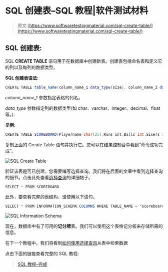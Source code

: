 # SQL 创建表–SQL 教程|软件测试材料

> 原文:[https://www.softwaretestingmaterial.com/sql-create-table/](https://www.softwaretestingmaterial.com/sql-create-table/)

## **SQL 创建表:**

SQL **CREATE TABLE** 语句用于在数据库中创建新表。创建表包括命名表和定义它的列以及每列的数据类型。

**SQL 创建表语法:**

```java
CREATE TABLE table_name(column_name_1 data_type(size), column_name_2 data_type(size),.. , column_name_n data_type(size));
```

*column_name_1* 参数指定表格的列名。

*data_type* 参数指定列的数据类型(如 char、varchar、integer、decimal、float 等。).

**举例:**

```java
CREATE TABLE SCOREBOARD(Playername char(25),Runs int,Balls int,Sixers int,Fours int);
```

复制上面的 Create Table 语句并执行它。您可以在结果控制台中看到“命令成功完成”。

![SQL Create Table](img/d5b612a9d96a2325cab44384684a150a.png "SQL Create Table")

验证该表是否已创建。您需要编写选择查询。我们将在后面的文章中看到选择查询的细节。点击此处查看[选择查询](https://www.softwaretestingmaterial.com/sql-select-query/)的详细帖子。

```java
SELECT * FROM SCOREBOARD
```

此外，要查看完整的表结构，请使用以下语句。

```java
SELECT * FROM INFORMATION_SCHEMA.COLUMNS WHERE TABLE_NAME = 'scoreboard';
```

![SQL Information Schema](img/2c5a093f509c5bcc97510b5146c58a72.png "SQL Information Schema")

现在，数据库中有了可用的**记分牌**表。我们可以使用这个表格记分板来存储所需的信息。

在下一个教程中，我们将看到[如何使用选择查询](https://www.softwaretestingmaterial.com/sql-select-query/)从表中检索数据

点击下面的链接查看完整的 SQL 教程:

> [SQL 教程–完成](https://www.softwaretestingmaterial.com/sql-tutorial-complete/)